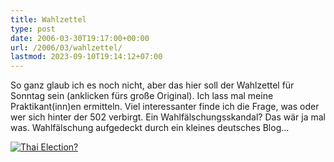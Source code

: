 ```yaml
---
title: Wahlzettel
type: post
date: 2006-03-30T19:17:00+00:00
url: /2006/03/wahlzettel/
lastmod: 2023-09-10T19:14:12+07:00
---
```

So ganz glaub ich es noch nicht, aber das hier soll der Wahlzettel für Sonntag sein (anklicken fürs große Original). Ich lass mal meine Praktikant(inn)en ermitteln. Viel interessanter finde ich die Frage, was oder wer sich hinter der 502 verbirgt. Ein Wahlfälschungsskandal? Das wär ja mal was. Wahlfälschung aufgedeckt durch ein kleines deutsches Blog...

[![Thai Election?][1]][2]

 [1]: //static.flickr.com/55/120481042_09d34ae373_b.jpg
 [2]: http://static.flickr.com/55/120481042_09d34ae373_o.jpg "Thai Election?"
